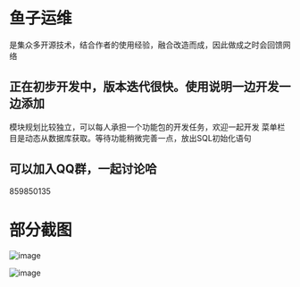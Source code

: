 # 鱼子运维
是集众多开源技术，结合作者的使用经验，融合改造而成，因此做成之时会回馈网络


## 正在初步开发中，版本迭代很快。使用说明一边开发一边添加
模块规划比较独立，可以每人承担一个功能包的开发任务，欢迎一起开发
菜单栏目是动态从数据库获取。等待功能稍微完善一点，放出SQL初始化语句


## 可以加入QQ群，一起讨论哈

859850135


# 部分截图

![image](https://github.com/qingduyu/roe/blob/master/demo_image/login3.gif)


![image](https://github.com/qingduyu/roe/blob/master/demo_image/demo1.jpg)